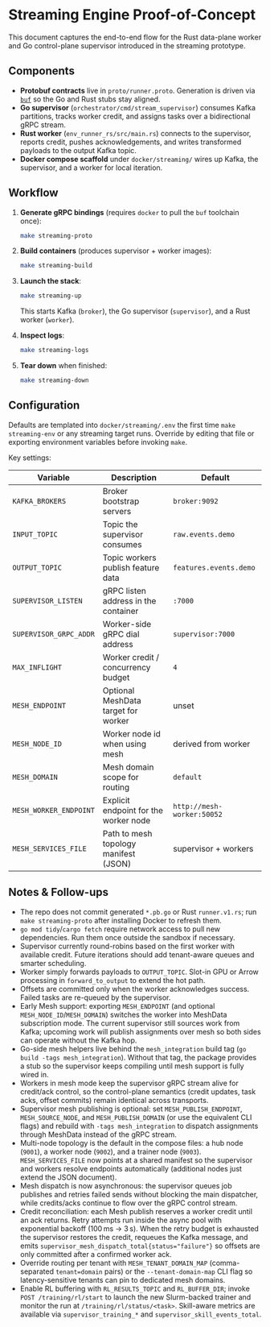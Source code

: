 # Streaming Engine Proof-of-Concept

This document captures the end-to-end flow for the Rust data-plane worker and Go control-plane supervisor introduced in the streaming prototype.

## Components

- **Protobuf contracts** live in `proto/runner.proto`. Generation is driven via [`buf`](https://buf.build) so the Go and Rust stubs stay aligned.
- **Go supervisor** (`orchestrator/cmd/stream_supervisor`) consumes Kafka partitions, tracks worker credit, and assigns tasks over a bidirectional gRPC stream.
- **Rust worker** (`env_runner_rs/src/main.rs`) connects to the supervisor, reports credit, pushes acknowledgements, and writes transformed payloads to the output Kafka topic.
- **Docker compose scaffold** under `docker/streaming/` wires up Kafka, the supervisor, and a worker for local iteration.

## Workflow

1. **Generate gRPC bindings** (requires `docker` to pull the `buf` toolchain once):
   ```sh
   make streaming-proto
   ```

2. **Build containers** (produces supervisor + worker images):
   ```sh
   make streaming-build
   ```

3. **Launch the stack**:
   ```sh
   make streaming-up
   ```

   This starts Kafka (`broker`), the Go supervisor (`supervisor`), and a Rust worker (`worker`).

4. **Inspect logs**:
   ```sh
   make streaming-logs
   ```

5. **Tear down** when finished:
   ```sh
   make streaming-down
   ```

## Configuration

Defaults are templated into `docker/streaming/.env` the first time `make streaming-env` or any streaming target runs. Override by editing that file or exporting environment variables before invoking `make`.

Key settings:

| Variable            | Description                         | Default              |
|---------------------|-------------------------------------|----------------------|
| `KAFKA_BROKERS`     | Broker bootstrap servers            | `broker:9092`        |
| `INPUT_TOPIC`       | Topic the supervisor consumes       | `raw.events.demo`    |
| `OUTPUT_TOPIC`      | Topic workers publish feature data  | `features.events.demo` |
| `SUPERVISOR_LISTEN` | gRPC listen address in the container| `:7000`              |
| `SUPERVISOR_GRPC_ADDR` | Worker-side gRPC dial address    | `supervisor:7000`    |
| `MAX_INFLIGHT`      | Worker credit / concurrency budget | `4`                  |
| `MESH_ENDPOINT`     | Optional MeshData target for worker | unset                |
| `MESH_NODE_ID`      | Worker node id when using mesh      | derived from worker  |
| `MESH_DOMAIN`       | Mesh domain scope for routing       | `default`            |
| `MESH_WORKER_ENDPOINT` | Explicit endpoint for the worker node | `http://mesh-worker:50052` |
| `MESH_SERVICES_FILE`| Path to mesh topology manifest (JSON) | supervisor + workers |

## Notes & Follow-ups

- The repo does not commit generated `*.pb.go` or Rust `runner.v1.rs`; run `make streaming-proto` after installing Docker to refresh them.
- `go mod tidy`/`cargo fetch` require network access to pull new dependencies. Run them once outside the sandbox if necessary.
- Supervisor currently round-robins based on the first worker with available credit. Future iterations should add tenant-aware queues and smarter scheduling.
- Worker simply forwards payloads to `OUTPUT_TOPIC`. Slot-in GPU or Arrow processing in `forward_to_output` to extend the hot path.
- Offsets are committed only when the worker acknowledges success. Failed tasks are re-queued by the supervisor.
- Early Mesh support: exporting `MESH_ENDPOINT` (and optional `MESH_NODE_ID`/`MESH_DOMAIN`) switches the worker into MeshData subscription mode. The current supervisor still sources work from Kafka; upcoming work will publish assignments over mesh so both sides can operate without the Kafka hop.
- Go-side mesh helpers live behind the `mesh_integration` build tag (`go build -tags mesh_integration`). Without that tag, the package provides a stub so the supervisor keeps compiling until mesh support is fully wired in.
- Workers in mesh mode keep the supervisor gRPC stream alive for credit/ack control, so the control-plane semantics (credit updates, task acks, offset commits) remain identical across transports.
- Supervisor mesh publishing is optional: set `MESH_PUBLISH_ENDPOINT`, `MESH_SOURCE_NODE`, and `MESH_PUBLISH_DOMAIN` (or use the equivalent CLI flags) and rebuild with `-tags mesh_integration` to dispatch assignments through MeshData instead of the gRPC stream.
- Multi-node topology is the default in the compose files: a hub node (`9001`), a worker node (`9002`), and a trainer node (`9003`). `MESH_SERVICES_FILE` now points at a shared manifest so the supervisor and workers resolve endpoints automatically (additional nodes just extend the JSON document).
- Mesh dispatch is now asynchronous: the supervisor queues job publishes and retries failed sends without blocking the main dispatcher, while credits/acks continue to flow over the gRPC control stream.
- Credit reconciliation: each Mesh publish reserves a worker credit until an ack returns. Retry attempts run inside the async pool with exponential backoff (100 ms → 3 s). When the retry budget is exhausted the supervisor restores the credit, requeues the Kafka message, and emits `supervisor_mesh_dispatch_total{status="failure"}` so offsets are only committed after a confirmed worker ack.
- Override routing per tenant with `MESH_TENANT_DOMAIN_MAP` (comma-separated `tenant=domain` pairs) or the `--tenant-domain-map` CLI flag so latency-sensitive tenants can pin to dedicated mesh domains.
- Enable RL buffering with `RL_RESULTS_TOPIC` and `RL_BUFFER_DIR`; invoke
  `POST /training/rl/start` to launch the new Slurm-backed trainer and monitor
  the run at `/training/rl/status/<task>`. Skill-aware metrics are available
  via `supervisor_training_*` and `supervisor_skill_events_total`.
